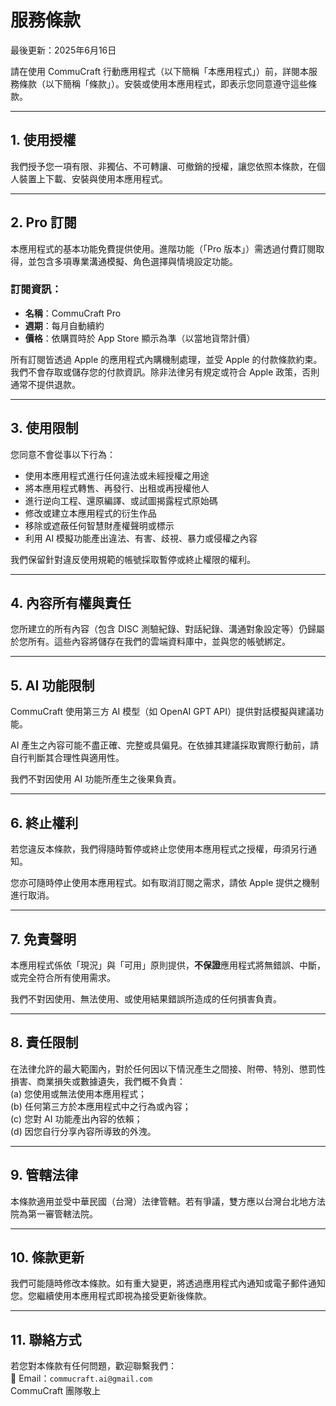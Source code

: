 # 服務條款  
最後更新：2025年6月16日  

請在使用 CommuCraft 行動應用程式（以下簡稱「本應用程式」）前，詳閱本服務條款（以下簡稱「條款」）。安裝或使用本應用程式，即表示您同意遵守這些條款。

---

## 1. 使用授權  

我們授予您一項有限、非獨佔、不可轉讓、可撤銷的授權，讓您依照本條款，在個人裝置上下載、安裝與使用本應用程式。

---

## 2. Pro 訂閱  

本應用程式的基本功能免費提供使用。進階功能（「Pro 版本」）需透過付費訂閱取得，並包含多項專業溝通模擬、角色選擇與情境設定功能。

### 訂閱資訊：
- **名稱**：CommuCraft Pro  
- **週期**：每月自動續約  
- **價格**：依購買時於 App Store 顯示為準（以當地貨幣計價）  

所有訂閱皆透過 Apple 的應用程式內購機制處理，並受 Apple 的付款條款約束。我們不會存取或儲存您的付款資訊。除非法律另有規定或符合 Apple 政策，否則通常不提供退款。

---

## 3. 使用限制  

您同意不會從事以下行為：
- 使用本應用程式進行任何違法或未經授權之用途  
- 將本應用程式轉售、再發行、出租或再授權他人  
- 進行逆向工程、還原編譯、或試圖揭露程式原始碼  
- 修改或建立本應用程式的衍生作品  
- 移除或遮蔽任何智慧財產權聲明或標示  
- 利用 AI 模擬功能產出違法、有害、歧視、暴力或侵權之內容  

我們保留針對違反使用規範的帳號採取暫停或終止權限的權利。

---

## 4. 內容所有權與責任  

您所建立的所有內容（包含 DISC 測驗紀錄、對話紀錄、溝通對象設定等）仍歸屬於您所有。這些內容將儲存在我們的雲端資料庫中，並與您的帳號綁定。  

---

## 5. AI 功能限制  

CommuCraft 使用第三方 AI 模型（如 OpenAI GPT API）提供對話模擬與建議功能。  

AI 產生之內容可能不盡正確、完整或具偏見。在依據其建議採取實際行動前，請自行判斷其合理性與適用性。  

我們不對因使用 AI 功能所產生之後果負責。

---

## 6. 終止權利  

若您違反本條款，我們得隨時暫停或終止您使用本應用程式之授權，毋須另行通知。  

您亦可隨時停止使用本應用程式。如有取消訂閱之需求，請依 Apple 提供之機制進行取消。

---

## 7. 免責聲明  

本應用程式係依「現況」與「可用」原則提供，**不保證**應用程式將無錯誤、中斷，或完全符合所有使用需求。  

我們不對因使用、無法使用、或使用結果錯誤所造成的任何損害負責。

---

## 8. 責任限制  

在法律允許的最大範圍內，對於任何因以下情況產生之間接、附帶、特別、懲罰性損害、商業損失或數據遺失，我們概不負責：  
(a) 您使用或無法使用本應用程式；  
(b) 任何第三方於本應用程式中之行為或內容；  
(c) 您對 AI 功能產出內容的依賴；  
(d) 因您自行分享內容所導致的外洩。  

---

## 9. 管轄法律  

本條款適用並受中華民國（台灣）法律管轄。若有爭議，雙方應以台灣台北地方法院為第一審管轄法院。

---

## 10. 條款更新  

我們可能隨時修改本條款。如有重大變更，將透過應用程式內通知或電子郵件通知您。您繼續使用本應用程式即視為接受更新後條款。

---

## 11. 聯絡方式  

若您對本條款有任何問題，歡迎聯繫我們：  
📧 Email：`commucraft.ai@gmail.com`  
CommuCraft 團隊敬上
